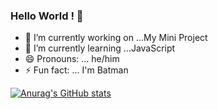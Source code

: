 ### Hello World ! 👋


- 🔭 I’m currently working on ...My Mini Project
- 🌱 I’m currently learning ...JavaScript
- 😄 Pronouns: ... he/him
- ⚡ Fun fact: ... I'm Batman 

 [![Anurag's GitHub stats](https://github-readme-stats.vercel.app/api?username=gokul-369&show_icons=true&theme=tokyonight)](https://github.com/anuraghazra/github-readme-stats)
